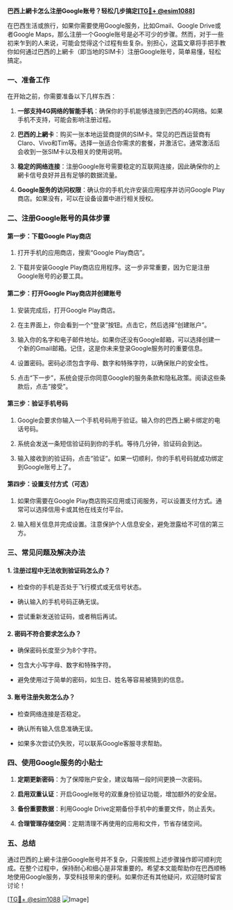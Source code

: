 **巴西上網卡怎么注册Google账号？轻松几步搞定[[TG💪+ @esim1088](https://t.me/s/esim1088)]**

在巴西生活或旅行，如果你需要使用Google服务，比如Gmail、Google Drive或者Google Maps，那么注册一个Google账号是必不可少的步骤。然而，对于一些初来乍到的人来说，可能会觉得这个过程有些复杂。别担心，这篇文章将手把手教你如何通过巴西的上網卡（即当地的SIM卡）注册Google账号，简单易懂，轻松搞定。

### 一、准备工作

在开始之前，你需要准备以下几样东西：

1. **一部支持4G网络的智能手机**：确保你的手机能够连接到巴西的4G网络。如果手机不支持，可能会影响注册过程。
   
2. **巴西的上網卡**：购买一张本地运营商提供的SIM卡。常见的巴西运营商有Claro、Vivo和Tim等。选择一张适合你需求的套餐，并激活它。通常激活后会收到一张SIM卡以及相关的使用说明。

3. **稳定的网络连接**：注册Google账号需要稳定的互联网连接，因此确保你的上網卡信号良好并且有足够的数据流量。

4. **Google服务的访问权限**：确认你的手机允许安装应用程序并访问Google Play商店。如果没有，可以在设备设置中进行相关授权。

### 二、注册Google账号的具体步骤

#### 第一步：下载Google Play商店

1. 打开手机的应用商店，搜索“Google Play商店”。
   
2. 下载并安装Google Play商店应用程序。这一步非常重要，因为它是注册Google账号的必要工具。

#### 第二步：打开Google Play商店并创建账号

1. 安装完成后，打开Google Play商店。
   
2. 在主界面上，你会看到一个“登录”按钮。点击它，然后选择“创建账户”。

3. 输入你的名字和电子邮件地址。如果你还没有Google邮箱，可以选择创建一个新的Gmail邮箱。记住，这是你未来登录Google服务时的重要信息。

4. 设置密码。密码必须包含字母、数字和特殊字符，以确保账户的安全性。

5. 点击“下一步”，系统会提示你同意Google的服务条款和隐私政策。阅读这些条款后，点击“接受”。

#### 第三步：验证手机号码

1. Google会要求你输入一个手机号码用于验证。输入你的巴西上網卡绑定的电话号码。

2. 系统会发送一条短信验证码到你的手机。等待几分钟，验证码会到达。

3. 输入接收到的验证码，点击“验证”。如果一切顺利，你的手机号码就成功绑定到Google账号上了。

#### 第四步：设置支付方式（可选）

1. 如果你需要在Google Play商店购买应用或订阅服务，可以设置支付方式。通常可以选择信用卡或其他在线支付平台。

2. 输入相关信息并完成设置。注意保护个人信息安全，避免泄露给不可信的第三方。

### 三、常见问题及解决办法

#### 1. 注册过程中无法收到验证码怎么办？

- 检查你的手机是否处于飞行模式或无信号状态。
  
- 确认输入的手机号码正确无误。

- 尝试重新发送验证码，或者稍后再试。

#### 2. 密码不符合要求怎么办？

- 确保密码长度至少为8个字符。

- 包含大小写字母、数字和特殊字符。

- 避免使用过于简单的密码，如生日、姓名等容易被猜到的信息。

#### 3. 账号注册失败怎么办？

- 检查网络连接是否稳定。

- 确认所有输入信息准确无误。

- 如果多次尝试仍失败，可以联系Google客服寻求帮助。

### 四、使用Google服务的小贴士

1. **定期更新密码**：为了保障账户安全，建议每隔一段时间更换一次密码。

2. **启用双重认证**：开启Google账号的双重身份验证功能，增加额外的安全层。

3. **备份重要数据**：利用Google Drive定期备份手机中的重要文件，防止丢失。

4. **合理管理存储空间**：定期清理不再使用的应用和文件，节省存储空间。

### 五、总结

通过巴西的上網卡注册Google账号并不复杂，只需按照上述步骤操作即可顺利完成。在整个过程中，保持耐心和细心是非常重要的。希望本文能帮助你在巴西顺畅地使用Google服务，享受科技带来的便利。如果你还有其他疑问，欢迎随时留言讨论！

[[TG💪+ @esim1088](https://t.me/s/esim1088) ![Image](https://i.postimg.cc/4NQfJmqS/Snipaste-2025-05-13-00-14-12.png)]